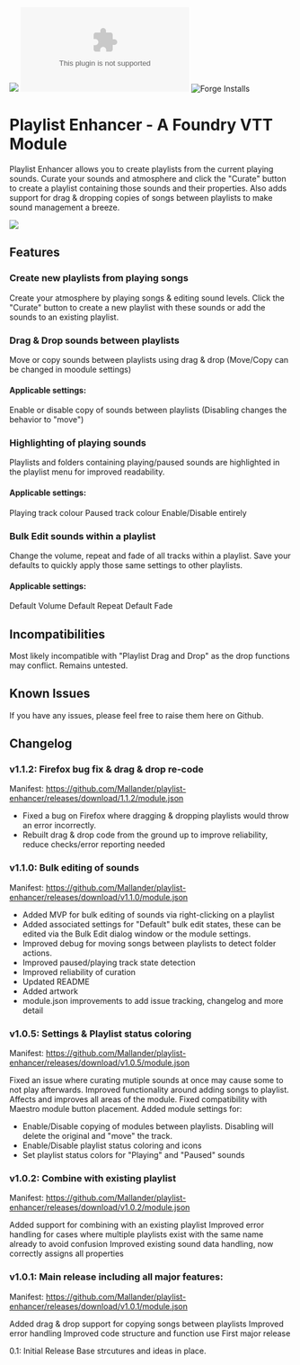 ![](https://img.shields.io/badge/Foundry-v0.9.14-informational)
![Latest Release Download Count](https://img.shields.io/github/downloads/Mallander/playlist-enhancer/latest/module.zip)
![Forge Installs](https://img.shields.io/badge/dynamic/json?label=Forge%20Installs&query=package.installs&suffix=%25&url=https%3A%2F%2Fforge-vtt.com%2Fapi%2Fbazaar%2Fpackage%2Fplaylist-enhancer&colorB=4aa94a)

# Playlist Enhancer - A Foundry VTT Module

Playlist Enhancer allows you to create playlists from the current playing sounds. Curate your sounds and atmosphere and click the "Curate" button to create a playlist containing those sounds and their properties. Also adds support for drag & dropping copies of songs between playlists to make sound management a breeze.

![](/images/demo.gif)

## Features

### Create new playlists from playing songs

Create your atmosphere by playing songs & editing sound levels.
Click the "Curate" button to create a new playlist with these sounds or add the sounds to an existing playlist.

### Drag & Drop sounds between playlists

Move or copy sounds between playlists using drag & drop (Move/Copy can be changed in moodule settings)

#### Applicable settings:

Enable or disable copy of sounds between playlists (Disabling changes the behavior to "move")

### Highlighting of playing sounds

Playlists and folders containing playing/paused sounds are highlighted in the playlist menu for improved readability.

#### Applicable settings:

Playing track colour
Paused track colour
Enable/Disable entirely

### Bulk Edit sounds within a playlist

Change the volume, repeat and fade of all tracks within a playlist. Save your defaults to quickly apply those same settings to other playlists.

#### Applicable settings:

Default Volume
Default Repeat
Default Fade

## Incompatibilities

Most likely incompatible with "Playlist Drag and Drop" as the drop functions may conflict. Remains untested.

## Known Issues

If you have any issues, please feel free to raise them here on Github.

## Changelog

### v1.1.2: Firefox bug fix & drag & drop re-code

Manifest: https://github.com/Mallander/playlist-enhancer/releases/download/1.1.2/module.json

- Fixed a bug on Firefox where dragging & dropping playlists would throw an error incorrectly.
- Rebuilt drag & drop code from the ground up to improve reliability, reduce checks/error reporting needed

### v1.1.0: Bulk editing of sounds

Manifest: https://github.com/Mallander/playlist-enhancer/releases/download/v1.1.0/module.json

- Added MVP for bulk editing of sounds via right-clicking on a playlist
- Added associated settings for "Default" bulk edit states, these can be edited via the Bulk Edit dialog window or the module settings.
- Improved debug for moving songs between playlists to detect folder actions.
- Improved paused/playing track state detection
- Improved reliability of curation
- Updated README
- Added artwork
- module.json improvements to add issue tracking, changelog and more detail

### v1.0.5: Settings & Playlist status coloring

Manifest: https://github.com/Mallander/playlist-enhancer/releases/download/v1.0.5/module.json

Fixed an issue where curating mutiple sounds at once may cause some to not play afterwards.
Improved functionality around adding songs to playlist. Affects and improves all areas of the module.
Fixed compatibility with Maestro module button placement.
Added module settings for:

- Enable/Disable copying of modules between playlists. Disabling will delete the original and "move" the track.
- Enable/Disable playlist status coloring and icons
- Set playlist status colors for "Playing" and "Paused" sounds

### v1.0.2: Combine with existing playlist

Manifest: https://github.com/Mallander/playlist-enhancer/releases/download/v1.0.2/module.json

Added support for combining with an existing playlist
Improved error handling for cases where multiple playlists exist with the same name already to avoid confusion
Improved existing sound data handling, now correctly assigns all properties

### v1.0.1: Main release including all major features:

Manifest: https://github.com/Mallander/playlist-enhancer/releases/download/v1.0.1/module.json

Added drag & drop support for copying songs between playlists
Improved error handling
Improved code structure and function use
First major release

0.1: Initial Release
Base strcutures and ideas in place.
